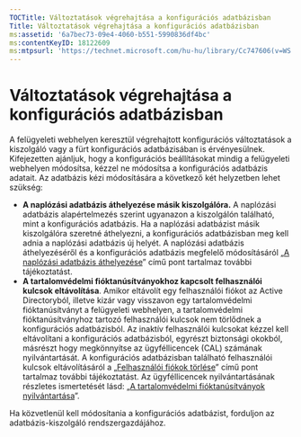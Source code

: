 ```yaml
---
TOCTitle: Változtatások végrehajtása a konfigurációs adatbázisban
Title: Változtatások végrehajtása a konfigurációs adatbázisban
ms:assetid: '6a7bec73-09e4-4060-b551-5990836df4bc'
ms:contentKeyID: 18122609
ms:mtpsurl: 'https://technet.microsoft.com/hu-hu/library/Cc747606(v=WS.10)'
---
```


Változtatások végrehajtása a konfigurációs adatbázisban
=======================================================

A felügyeleti webhelyen keresztül végrehajtott konfigurációs változtatások a kiszolgáló vagy a fürt konfigurációs adatbázisában is érvényesülnek. Kifejezetten ajánljuk, hogy a konfigurációs beállításokat mindig a felügyeleti webhelyen módosítsa, kézzel ne módosítsa a konfigurációs adatbázis adatait. Az adatbázis kézi módosítására a következő két helyzetben lehet szükség:

-   **A naplózási adatbázis áthelyezése másik kiszolgálóra.** A naplózási adatbázis alapértelmezés szerint ugyanazon a kiszolgálón található, mint a konfigurációs adatbázis. Ha a naplózási adatbázist másik kiszolgálóra szeretné áthelyezni, a konfigurációs adatbázisban meg kell adnia a naplózási adatbázis új helyét. A naplózási adatbázis áthelyezéséről és a konfigurációs adatbázis megfelelő módosításáról „[A naplózási adatbázis áthelyezése](https://technet.microsoft.com/34ea8045-dc94-422e-9601-29927cfc1534)” című pont tartalmaz további tájékoztatást.
-   **A tartalomvédelmi fióktanúsítványokhoz kapcsolt felhasználói kulcsok eltávolítása**. Amikor eltávolít egy felhasználói fiókot az Active Directoryból, illetve kizár vagy visszavon egy tartalomvédelmi fióktanúsítványt a felügyeleti webhelyen, a tartalomvédelmi fióktanúsítványhoz tartozó felhasználói kulcsok nem törlődnek a konfigurációs adatbázisból. Az inaktív felhasználói kulcsokat kézzel kell eltávolítani a konfigurációs adatbázisból, egyrészt biztonsági okokból, másrészt hogy megkönnyítse az ügyféllicencek (CAL) számának nyilvántartását. A konfigurációs adatbázisban található felhasználói kulcsok eltávolításáról a „[Felhasználói fiókok törlése](https://technet.microsoft.com/bf73b141-d4d1-4807-a773-3aaff58b0db6)” című pont tartalmaz további tájékoztatást. Az ügyféllicencek nyilvántartásának részletes ismertetését lásd: „[A tartalomvédelmi fióktanúsítványok nyilvántartása](https://technet.microsoft.com/5bb0f3cf-fc44-4e60-a93f-c789d6f8a902)”.

Ha közvetlenül kell módosítania a konfigurációs adatbázist, forduljon az adatbázis-kiszolgáló rendszergazdájához.
